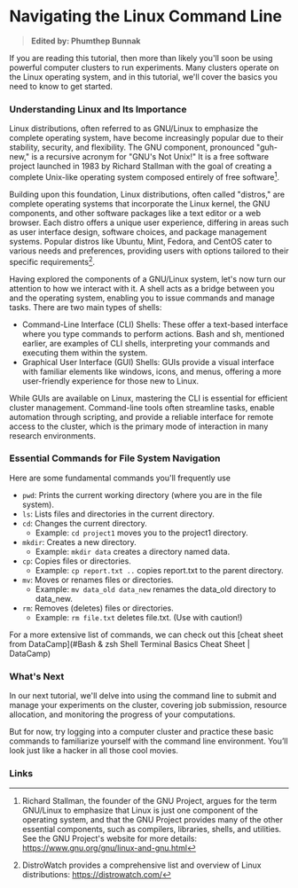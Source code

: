 # Navigating the Linux Command Line
>**Edited by: Phumthep Bunnak**

If you are reading this tutorial, then more than likely you'll soon be using powerful computer clusters to run experiments. Many clusters operate on the Linux operating system, and in this tutorial, we'll cover the basics you need to know to get started.

### Understanding Linux and Its Importance
Linux distributions, often referred to as GNU/Linux to emphasize the complete operating system, have become increasingly popular due to their stability, security, and flexibility. The GNU component, pronounced "guh-new," is a recursive acronym for "GNU's Not Unix!" It is a free software project launched in 1983 by Richard Stallman with the goal of creating a complete Unix-like operating system composed entirely of free software[^1]. 

Building upon this foundation, Linux distributions, often called "distros," are complete operating systems that incorporate the Linux kernel, the GNU components, and other software packages like a text editor or a web browser. Each distro offers a unique user experience, differing in areas such as user interface design, software choices, and package management systems. Popular distros like Ubuntu, Mint, Fedora, and CentOS cater to various needs and preferences, providing users with options tailored to their specific requirements[^2].

Having explored the components of a GNU/Linux system, let's now turn our attention to how we interact with it. A shell acts as a bridge between you and the operating system, enabling you to issue commands and manage tasks. There are two main types of shells:
- Command-Line Interface (CLI) Shells: These offer a text-based interface where you type commands to perform actions. Bash and sh, mentioned earlier, are examples of CLI shells, interpreting your commands and executing them within the system.
- Graphical User Interface (GUI) Shells: GUIs provide a visual interface with familiar elements like windows, icons, and menus, offering a more user-friendly experience for those new to Linux.

While GUIs are available on Linux, mastering the CLI is essential for efficient cluster management. Command-line tools often streamline tasks, enable automation through scripting, and provide a reliable interface for remote access to the cluster, which is the primary mode of interaction in many research environments.

### Essential Commands for File System Navigation
Here are some fundamental commands you'll frequently use
- `pwd`: Prints the current working directory (where you are in the file system).
- `ls`: Lists files and directories in the current directory.
- `cd`: Changes the current directory.
    - Example: `cd project1` moves you to the project1 directory.
- `mkdir`: Creates a new directory.
    - Example: `mkdir data` creates a directory named data.
- `cp`: Copies files or directories.
    - Example: `cp report.txt ..` copies report.txt to the parent directory.
- `mv`: Moves or renames files or directories.
    - Example: `mv data_old data_new` renames the data_old directory to data_new.
- `rm`: Removes (deletes) files or directories.
    - Example: `rm file.txt` deletes file.txt. (Use with caution!)

For a more extensive list of commands, we can check out this [cheat sheet from DataCamp](#Bash & zsh Shell Terminal Basics Cheat Sheet | DataCamp)

### What's Next
In our next tutorial, we'll delve into using the command line to submit and manage your experiments on the cluster, covering job submission, resource allocation, and monitoring the progress of your computations.

But for now, try logging into a computer cluster and practice these basic commands to familiarize yourself with the command line environment. You’ll look just like a hacker in all those cool movies.

### Links
[^1]: Richard Stallman, the founder of the GNU Project, argues for the term GNU/Linux to emphasize that Linux is just one component of the operating system, and that the GNU Project provides many of the other essential components, such as compilers, libraries, shells, and utilities. See the GNU Project's website for more details: https://www.gnu.org/gnu/linux-and-gnu.html

[^2]: DistroWatch provides a comprehensive list and overview of Linux distributions: https://distrowatch.com/
